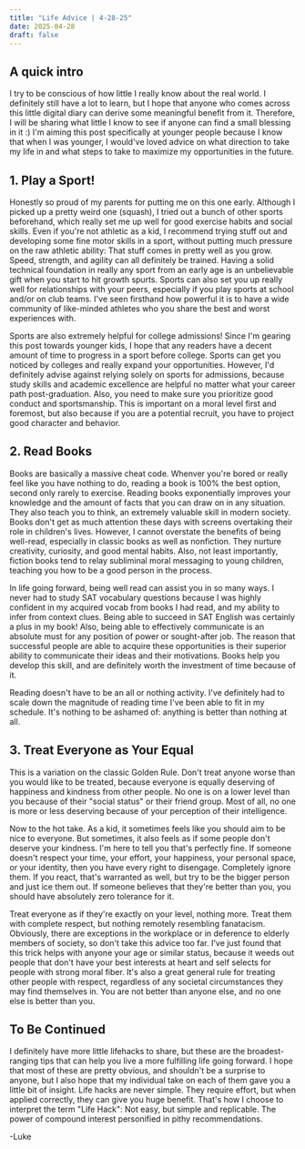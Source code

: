 ```yaml
---
title: "Life Advice | 4-28-25"
date: 2025-04-28
draft: false
---
```


## A quick intro

I try to be conscious of how little I really know about the real world. I definitely still have a lot to learn, but I hope that anyone who comes across this little digital diary can derive some meaningful benefit from it. Therefore, I will be sharing what little I know to see if anyone can find a small blessing in it :) I'm aiming this post specifically at younger people because I know that when I was younger, I would've loved advice on what direction to take my life in and what steps to take to maximize my opportunities in the future.

## 1. Play a Sport!
Honestly so proud of my parents for putting me on this one early. Although I picked up a pretty weird one (squash), I tried out a bunch of other sports beforehand, which really set me up well for good exercise habits and social skills. Even if you're not athletic as a kid, I recommend trying stuff out and developing some fine motor skills in a sport, without putting much pressure on the raw athletic ability: That stuff comes in pretty well as you grow. Speed, strength, and agility can all definitely be trained. Having a solid technical foundation in really any sport from an early age is an unbelievable gift when you start to hit growth spurts. Sports can also set you up really well for relationships with your peers, especially if you play sports at school and/or on club teams. I've seen firsthand how powerful it is to have a wide community of like-minded athletes who you share the best and worst experiences with. 

Sports are also extremely helpful for college admissions! Since I'm gearing this post towards younger kids, I hope that any readers have a decent amount of time to progress in a sport before college. Sports can get you noticed by colleges and really expand your opportunities. However, I'd definitely advise against relying solely on sports for admissions, because study skills and academic excellence are helpful no matter what your career path post-graduation. Also, you need to make sure you prioritize good conduct and sportsmanship. This is important on a moral level first and foremost, but also because if you are a potential recruit, you have to project good character and behavior. 

## 2. Read Books
Books are basically a massive cheat code. Whenver you're bored or really feel like you have nothing to do, reading a book is 100% the best option, second only rarely to exercise. Reading books exponentially improves your knowledge and the amount of facts that you can draw on in any situation. They also teach you to think, an extremely valuable skill in modern society. Books don't get as much attention these days with screens overtaking their role in children's lives. However, I cannot overstate the benefits of being well-read, especially in classic books as well as nonfiction. They nurture creativity, curiosity, and good mental habits. Also, not least importantly, fiction books tend to relay subliminal moral messaging to young children, teaching you how to be a good person in the process.

In life going forward, being well read can assist you in so many ways. I never had to study SAT vocabulary questions because I was highly confident in my acquired vocab from books I had read, and my ability to infer from context clues. Being able to succeed in SAT English was certainly a plus in my book! Also, being able to effectively communicate is an absolute must for any position of power or sought-after job. The reason that successful people are able to acquire these opportunities is their superior ability to communicate their ideas and their motivations. Books help you develop this skill, and are definitely worth the investment of time because of it. 

Reading doesn't have to be an all or nothing activity. I've definitely had to scale down the magnitude of reading time I've been able to fit in my schedule. It's nothing to be ashamed of: anything is better than nothing at all.

## 3. Treat Everyone as Your Equal
This is a variation on the classic Golden Rule. Don't treat anyone worse than you would like to be treated, because everyone is equally deserving of happiness and kindness from other people. No one is on a lower level than you because of their "social status" or their friend group. Most of all, no one is more or less deserving because of your perception of their intelligence.

Now to the hot take. As a kid, it sometimes feels like you should aim to be nice to everyone. But sometimes, it also feels as if some people don't deserve your kindness. I'm here to tell you that's perfectly fine. If someone doesn't respect your time, your effort, your happiness, your personal space, or your identity, then you have every right to disengage. Completely ignore them. If you react, that's warranted as well, but try to be the bigger person and just ice them out. If someone believes that they're better than you, you should have absolutely zero tolerance for it. 

Treat everyone as if they're exactly on your level, nothing more. Treat them with complete respect, but nothing remotely resembling fanatacism. Obviously, there are exceptions in the workplace or in deference to elderly members of society, so don't take this advice too far. I've just found that this trick helps with anyone your age or similar status, because it weeds out people that don't have your best interests at heart and self selects for people with strong moral fiber. It's also a great general rule for treating other people with respect, regardless of any societal circumstances they may find themselves in. You are not better than anyone else, and no one else is better than you.

## To Be Continued
I definitely have more little lifehacks to share, but these are the broadest-ranging tips that can help you live a more fulfilling life going forward. I hope that most of these are pretty obvious, and shouldn't be a surprise to anyone, but I also hope that my individual take on each of them gave you a little bit of insight. Life hacks are never simple. They require effort, but when applied correctly, they can give you huge benefit. That's how I choose to interpret the term "Life Hack": Not easy, but simple and replicable. The power of compound interest personified in pithy recommendations. 

-Luke
